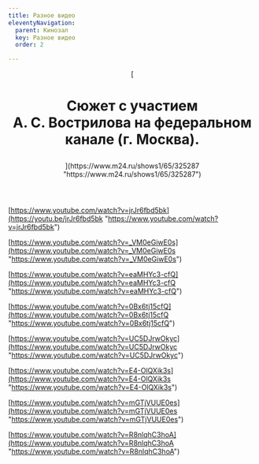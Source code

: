 ```yaml
---
title: Разное видео
eleventyNavigation:
  parent: Кинозал
  key: Разное видео
  order: 2

---
```

<header>  
[<h1><p>Сюжет с участием <nobr>А. C. Вострилова</nobr> на федеральном канале (г. Москва).</p></h1>](https://www.m24.ru/shows1/65/325287 "https://www.m24.ru/shows1/65/325287")  
</header>  
  
  
  
[https://www.youtube.com/watch?v=jrJr6fbd5bk](https://youtu.be/jrJr6fbd5bk "https://www.youtube.com/watch?v=jrJr6fbd5bk")

[https://www.youtube.com/watch?v=_VM0eGiwE0s](https://www.youtube.com/watch?v=_VM0eGiwE0s "https://www.youtube.com/watch?v=_VM0eGiwE0s")

[https://www.youtube.com/watch?v=eaMHYc3-cfQ](https://www.youtube.com/watch?v=eaMHYc3-cfQ "https://www.youtube.com/watch?v=eaMHYc3-cfQ")

[https://www.youtube.com/watch?v=0Bx6tj15cfQ](https://www.youtube.com/watch?v=0Bx6tj15cfQ "https://www.youtube.com/watch?v=0Bx6tj15cfQ")

[https://www.youtube.com/watch?v=UC5DJrwOkyc](https://www.youtube.com/watch?v=UC5DJrwOkyc "https://www.youtube.com/watch?v=UC5DJrwOkyc")

[https://www.youtube.com/watch?v=E4-OlQXik3s](https://www.youtube.com/watch?v=E4-OlQXik3s "https://www.youtube.com/watch?v=E4-OlQXik3s")

[https://www.youtube.com/watch?v=mGTjVUUE0es](https://www.youtube.com/watch?v=mGTjVUUE0es "https://www.youtube.com/watch?v=mGTjVUUE0es")

[https://www.youtube.com/watch?v=R8nlqhC3hoA](https://www.youtube.com/watch?v=R8nlqhC3hoA "https://www.youtube.com/watch?v=R8nlqhC3hoA")